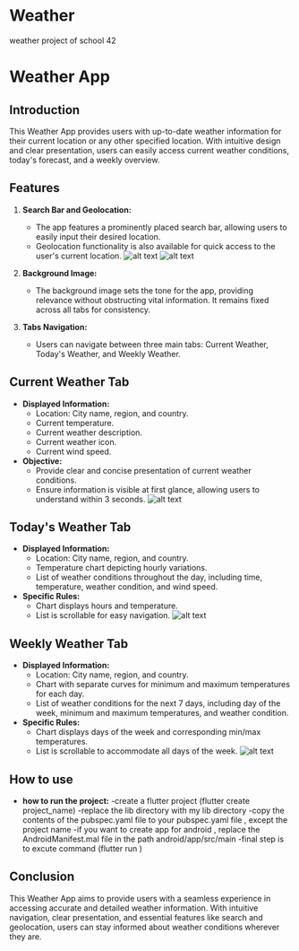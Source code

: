 # Weather
weather project of school 42
# Weather App

## Introduction
This Weather App provides users with up-to-date weather information for their current location or any other specified location. With intuitive design and clear presentation, users can easily access current weather conditions, today's forecast, and a weekly overview.

## Features
1. **Search Bar and Geolocation:**
   - The app features a prominently placed search bar, allowing users to easily input their desired location.
   - Geolocation functionality is also available for quick access to the user's current location.
![alt text](https://github.com/abduvahab/Weather/blob/main/Images/searchbar.png?raw=true)
![alt text](https://github.com/abduvahab/Weather/blob/main/Images/exceptions.png?raw=true)
2. **Background Image:**
   - The background image sets the tone for the app, providing relevance without obstructing vital information. It remains fixed across all tabs for consistency.

3. **Tabs Navigation:**
   - Users can navigate between three main tabs: Current Weather, Today's Weather, and Weekly Weather.

## Current Weather Tab 
- **Displayed Information:**
  - Location: City name, region, and country.
  - Current temperature.
  - Current weather description.
  - Current weather icon.
  - Current wind speed.
- **Objective:**
  - Provide clear and concise presentation of current weather conditions.
  - Ensure information is visible at first glance, allowing users to understand within 3 seconds.
![alt text](https://github.com/abduvahab/Weather/blob/main/Images/current.png?raw=true)
## Today's Weather Tab 
- **Displayed Information:**
  - Location: City name, region, and country.
  - Temperature chart depicting hourly variations.
  - List of weather conditions throughout the day, including time, temperature, weather condition, and wind speed.
- **Specific Rules:**
  - Chart displays hours and temperature.
  - List is scrollable for easy navigation.
![alt text](https://github.com/abduvahab/Weather/blob/main/Images/current.png?raw=true)
## Weekly Weather Tab 
- **Displayed Information:**
  - Location: City name, region, and country.
  - Chart with separate curves for minimum and maximum temperatures for each day.
  - List of weather conditions for the next 7 days, including day of the week, minimum and maximum temperatures, and weather condition.
- **Specific Rules:**
  - Chart displays days of the week and corresponding min/max temperatures.
  - List is scrollable to accommodate all days of the week.
![alt text](https://github.com/abduvahab/Weather/blob/main/Images/week.png?raw=true)

## How to use
- **how to run the project:**
      -create a flutter project (flutter create project_name)
      -replace the lib directory with my lib directory
      -copy the contents of the pubspec.yaml file to your pubspec.yaml file , except the project name 
      -if you want to create app for android , replace the AndroidManifest.mal file in the path android/app/src/main
      -final step is to excute command (flutter run )
## Conclusion
This Weather App aims to provide users with a seamless experience in accessing accurate and detailed weather information. With intuitive navigation, clear presentation, and essential features like search and geolocation, users can stay informed about weather conditions wherever they are.
